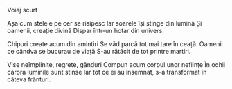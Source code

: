 Voiaj scurt

Așa cum stelele pe cer se risipesc
Iar soarele își stinge din lumină
Și oamenii, creație divină
Dispar într-un hotar din univers.

Chipuri create acum din amintiri
Se văd parcă tot mai tare în ceață.
Oamenii ce cândva se bucurau de viață
S-au rătăcit de tot printre martiri.

Vise neîmplinite, regrete, gânduri
Compun acum corpul unor neființe
În ochii cărora luminile sunt stinse
Iar tot ce ei au însemnat, s-a transformat în câteva frânturi.